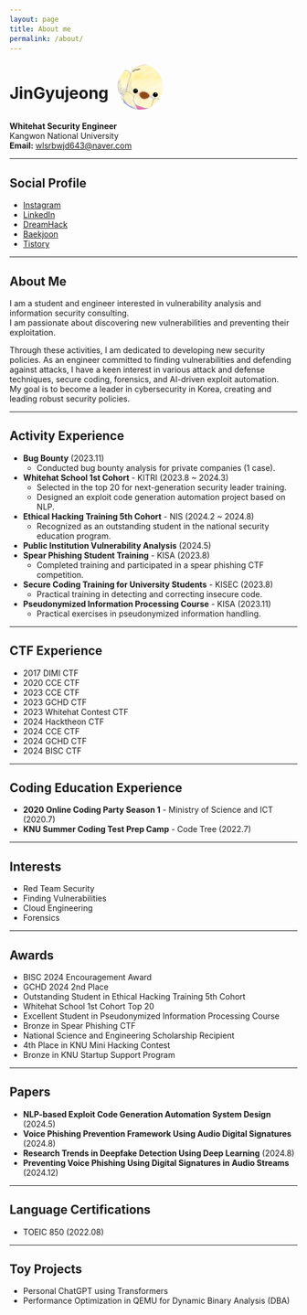 ```yaml
---
layout: page
title: About me
permalink: /about/
---
```


<div style="display: flex; align-items: center;">
    <h1 style="margin-right: 1rem;">JinGyujeong</h1>
    <img src="images/IMG_0332.JPG" alt="Profile Picture" style="width: 80px; height: 80px; border-radius: 50%; object-fit: cover;"/>
</div>

**Whitehat Security Engineer**  
Kangwon National University  
**Email:** [wlsrbwjd643@naver.com](mailto:wlsrbwjd643@naver.com)

---

## Social Profile
- [Instagram](https://www.instagram.com/q_gyu_p/)
- [LinkedIn](https://www.linkedin.com/feed/)
- [DreamHack](https://dreamhack.io/users/8785)
- [Baekjoon](https://www.acmicpc.net/user/wlsrbwjd643)
- [Tistory](https://walk-cat-dev.tistory.com/)

---

## About Me
I am a student and engineer interested in vulnerability analysis and information security consulting.  
I am passionate about discovering new vulnerabilities and preventing their exploitation.  

Through these activities, I am dedicated to developing new security policies. As an engineer committed to finding vulnerabilities and defending against attacks, I have a keen interest in various attack and defense techniques, secure coding, forensics, and AI-driven exploit automation.  
My goal is to become a leader in cybersecurity in Korea, creating and leading robust security policies.

---

## Activity Experience
- **Bug Bounty** (2023.11)
  - Conducted bug bounty analysis for private companies (1 case).
- **Whitehat School 1st Cohort** - KITRI (2023.8 ~ 2024.3)
  - Selected in the top 20 for next-generation security leader training.
  - Designed an exploit code generation automation project based on NLP.
- **Ethical Hacking Training 5th Cohort** - NIS (2024.2 ~ 2024.8)
  - Recognized as an outstanding student in the national security education program.
- **Public Institution Vulnerability Analysis** (2024.5)
- **Spear Phishing Student Training** - KISA (2023.8)
  - Completed training and participated in a spear phishing CTF competition.
- **Secure Coding Training for University Students** - KISEC (2023.8)
  - Practical training in detecting and correcting insecure code.
- **Pseudonymized Information Processing Course** - KISA (2023.11)
  - Practical exercises in pseudonymized information handling.

---

## CTF Experience
- 2017 DIMI CTF  
- 2020 CCE CTF  
- 2023 CCE CTF  
- 2023 GCHD CTF  
- 2023 Whitehat Contest CTF  
- 2024 Hacktheon CTF  
- 2024 CCE CTF  
- 2024 GCHD CTF  
- 2024 BISC CTF  

---

## Coding Education Experience
- **2020 Online Coding Party Season 1** - Ministry of Science and ICT (2020.7)  
- **KNU Summer Coding Test Prep Camp** - Code Tree (2022.7)  

---

## Interests
- Red Team Security  
- Finding Vulnerabilities  
- Cloud Engineering  
- Forensics  

---

## Awards
- BISC 2024 Encouragement Award  
- GCHD 2024 2nd Place  
- Outstanding Student in Ethical Hacking Training 5th Cohort  
- Whitehat School 1st Cohort Top 20  
- Excellent Student in Pseudonymized Information Processing Course  
- Bronze in Spear Phishing CTF  
- National Science and Engineering Scholarship Recipient  
- 4th Place in KNU Mini Hacking Contest  
- Bronze in KNU Startup Support Program  

---

## Papers
- **NLP-based Exploit Code Generation Automation System Design** (2024.5)  
- **Voice Phishing Prevention Framework Using Audio Digital Signatures** (2024.8)  
- **Research Trends in Deepfake Detection Using Deep Learning** (2024.8)  
- **Preventing Voice Phishing Using Digital Signatures in Audio Streams** (2024.12)  

---

## Language Certifications
- TOEIC 850 (2022.08)

---

## Toy Projects
- Personal ChatGPT using Transformers  
- Performance Optimization in QEMU for Dynamic Binary Analysis (DBA)  
